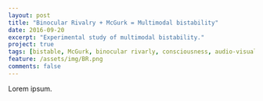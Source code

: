 ```yaml
---
layout: post
title: "Binocular Rivalry + McGurk = Multimodal bistability"
date: 2016-09-20
excerpt: "Experimental study of multimodal bistability."
project: true
tags: [bistable, McGurk, binocular rivarly, consciousness, audio-visual]
feature: /assets/img/BR.png
comments: false
---
```


Lorem ipsum.